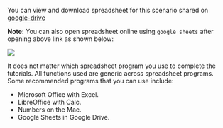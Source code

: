 You can view and download spreadsheet for this scenario shared on [google-drive](https://drive.google.com/open?id=1OjNyrxZxs2Qlw2itkRONgX3uSbmqsYR6)

**Note:** You can also open spreadsheet online using `google sheets` after opening above link as shown below:

![](https://github.com/fenago/katacoda-scenarios/raw/master/master-machine-learning-algorithms/1.JPG)

It does not matter which spreadsheet program you use to complete the tutorials. All functions
used are generic across spreadsheet programs. Some recommended programs that you can use
include:
- Microsoft Office with Excel.
- LibreOffice with Calc.
- Numbers on the Mac.
- Google Sheets in Google Drive.
